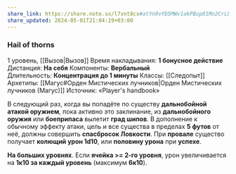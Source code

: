 ```yaml
---
share_link: https://share.note.sx/l7xnt8cx#atYn9vYD5MWv1akPBup01Mn2CrLUWt3r3aQUxVT1Leg
share_updated: 2024-05-01T21:04:19+03:00
---
```

### Hail of thorns
1 уровень, [[Вызов|Вызов]]
Время накладывания: **1 бонусное действие**
Дистанция: **На себя**
Компоненты: **Вербальный**
Длительность: **Концентрация до 1 минуты**
Классы: [[Следопыт]]
Архетипы: [[Магус#Орден Мистических лучников|Орден Мистических лучников (Магус)]]
Источник: «Player's handbook»

В следующий раз, когда вы попадёте по существу **дальнобойной атакой оружием**, пока активно это заклинание, из **дальнобойного оружия** или **боеприпаса** вылетит **град шипов**. В дополнение к обычному эффекту атаки, цель и все существа в пределах **5 футов** от неё, должны совершить **спасбросок Ловкости**. При **провале** существо получает **колющий урон 1d10**, или **половину урона** при **успехе**.

**На больших уровнях**. Если **ячейка >= 2-го уровня**, урон увеличивается на **1к10 за каждый уровень** (максимум **6к10**).